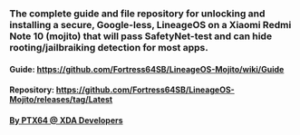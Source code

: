 ### The complete guide and file repository for unlocking and installing a secure, Google-less, LineageOS on a Xiaomi Redmi Note 10 (mojito) that will pass SafetyNet-test and can hide rooting/jailbraiking detection for most apps.

#### Guide: https://github.com/Fortress64SB/LineageOS-Mojito/wiki/Guide
#### Repository: https://github.com/Fortress64SB/LineageOS-Mojito/releases/tag/Latest
#### <a href="https://forum.xda-developers.com/m/ptx64.11988819/">By PTX64 @ XDA Developers</a>
